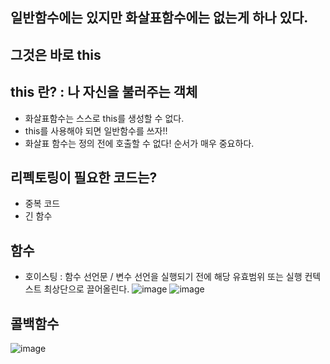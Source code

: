 ## 일반함수에는 있지만 화살표함수에는 없는게 하나 있다.
## 그것은 바로 this

## this 란? : 나 자신을 불러주는 객체
* 화살표함수는 스스로 this를 생성할 수 없다.
* this를 사용해야 되면 일반함수를 쓰자!!
* 화살표 함수는 정의 전에 호출할 수 없다! 순서가 매우 중요하다.

## 리펙토링이 필요한 코드는?
* 중복 코드
* 긴 함수

## 함수
* 호이스팅 : 함수 선언문 / 변수 선언을 실행되기 전에 해당 유효범위 또는 실행 컨텍스트 최상단으로 끌어올린다.
![image](https://user-images.githubusercontent.com/70733630/170868035-d54a0b81-ebb9-4977-971f-310fcba8f86e.png)
![image](https://user-images.githubusercontent.com/70733630/170868104-bb6492c2-419b-414e-8a8e-42ee7fdf33ff.png)

## 콜백함수
![image](https://user-images.githubusercontent.com/70733630/170868516-31edc9b4-3dcf-4859-a798-028495d91070.png)

